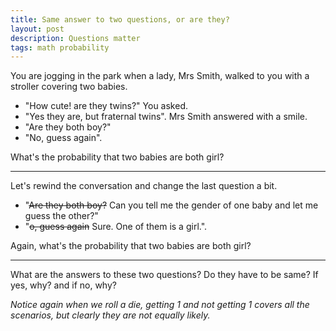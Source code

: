 ```yaml
---
title: Same answer to two questions, or are they?
layout: post
description: Questions matter
tags: math probability
---
```


You are jogging in the park when a lady, Mrs Smith, walked to you with a stroller covering two babies. 

- "How cute! are they twins?" You asked. 
- "Yes they are, but fraternal twins". Mrs Smith answered with a smile.
- "Are they both boy?"
- "No, guess again".

What's the probability that two babies are both girl?

------

Let's rewind the conversation and change the last question a bit.

- "~~Are they both boy?~~ Can you tell me the gender of one baby and let me guess the other?"
- "~~o, guess again~~ Sure. One of them is a girl.".

Again, what's the probability that two babies are both girl?

-----
What are the answers to these two questions? Do they have to be same? If yes, why? and if no, why? 

*Notice again when we roll a die, getting 1 and not getting 1 covers all the scenarios, but clearly they are not equally likely.*
